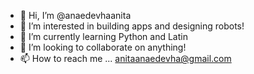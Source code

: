 - 👋 Hi, I’m @anaedevhaanita
- 👀 I’m interested in building apps and designing robots!
- 🌱 I’m currently learning Python and Latin
- 💞️ I’m looking to collaborate on anything!
- 📫 How to reach me ... anitaanaedevha@gmail.com

<!---
anaedevhaanita/anaedevhaanita is a ✨ special ✨ repository because its `README.md` (this file) appears on your GitHub profile.
You can click the Preview link to take a look at your changes.
--->
